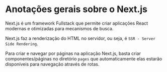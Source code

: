 # Anotações gerais sobre o Next.js

Next.js é um framework Fullstack que permite criar aplicações React modernas e otimizadas para mecanismos de busca.

Next.js faz a renderização do HTML no servidor, ou seja, é `SSR - Server Side Rendering`.

Para criar e navegar por páginas na aplicação Next.js, basta criar componentes/páginas no diretório `pages` que automaticamente elas estarão disponíveis para navegação através de rotas.
